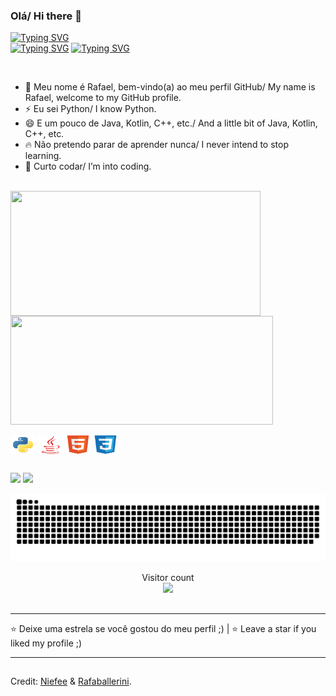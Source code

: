 ### Olá/ Hi there 👋

[![Typing SVG](https://readme-typing-svg.herokuapp.com?color=%2356FFD9&size=18&duration=10000&center=true&vCenter=true&width=600&lines=Ol%C3%A1+Mundo+%3A%29+|+Hello+World+%3A%29)](https://git.io/typing-svg)<br>
[![Typing SVG](https://readme-typing-svg.herokuapp.com?color=%2356FFD9&size=18&duration=10000&center=true&vCenter=true&width=600&lines=O1%C3%A1+Devs%2C+me+chamo+Rafael%2C+bem-vindos+ao+meu+perfil!+)](https://git.io/typing-svg)
[![Typing SVG](https://readme-typing-svg.herokuapp.com?color=%2356FFD9&size=18&duration=10000&center=true&vCenter=true&width=600&lines=Hello+Devs%2C+my+name+is+Rafael%2C+welcome+to+my+profile!+)](https://git.io/typing-svg)

<br/>

- 🌱 Meu nome é Rafael, bem-vindo(a) ao meu perfil GitHub/ My name is Rafael, welcome to my GitHub profile. 
- ⚡ Eu sei Python/ I know Python.
- 😄 E um pouco de Java, Kotlin, C++, etc./ And a little bit of Java, Kotlin, C++, etc.
- 🔥 Não pretendo parar de aprender nunca/ I never intend to stop learning.
- 💖 Curto codar/ I’m into coding.

<br/>

<a href="https://github.com/rafaelris/github-readme-stats">
  <img height=200 width=400 align="center" src="https://github-readme-stats.vercel.app/api?username=rafaelris" />
    <a href="https://github.com/rafaelris/convoychat">
  <img height=174 width=420 align="center" src="https://github-readme-stats.vercel.app/api/top-langs?username=rafaelris&layout=compact&langs_count=8&card_width=320" />
</a>

<div style="display: inline_block"><br>
  <img align="center" alt="Python" height="30" width="40" src="https://raw.githubusercontent.com/devicons/devicon/master/icons/python/python-original.svg">
  <img align="center" alt="Java" height="30" width="40" src="https://raw.githubusercontent.com/devicons/devicon/master/icons/java/java-plain.svg">
  <img align="center" alt="HTML" height="30" width="40" src="https://raw.githubusercontent.com/devicons/devicon/master/icons/html5/html5-original.svg">
  <img align="center" alt="CSS" height="30" width="40" src="https://raw.githubusercontent.com/devicons/devicon/master/icons/css3/css3-original.svg">
</div>

  ##
 
<div> 
  <a href = "mailto:faelcee@gmail.com"><img src="https://img.shields.io/badge/-Gmail-%23333?style=for-the-badge&logo=&logoColor=white" target="_blank"></a>
  <a href="www.linkedin.com/in/rafaelribeiroti" target="_blank"><img src="https://img.shields.io/badge/-LinkedIn-%230077B5?style=for-the-badge&logo=LinkedIn&logoColor=white" target="_blank"></a> 
</div>

![Snake animation](https://github.com/RafaelRiS/RafaelRiS/blob/main/dist/github-contribution-grid-snake.svg)

<p align="center"> 
  <div align="center">Visitor count</div>
  <div align="center">
    <img src="https://profile-counter.glitch.me/RafaelRiS/count.svg"/>
  </div> 
</p>

##

_________________________
⭐️ Deixe uma estrela se você gostou do meu perfil ;) | ⭐️ Leave a star if you liked my profile ;)
_________________________

##

Credit: [Niefee](https://github.com/Niefee) & [Rafaballerini](https://github.com/rafaballerini).
